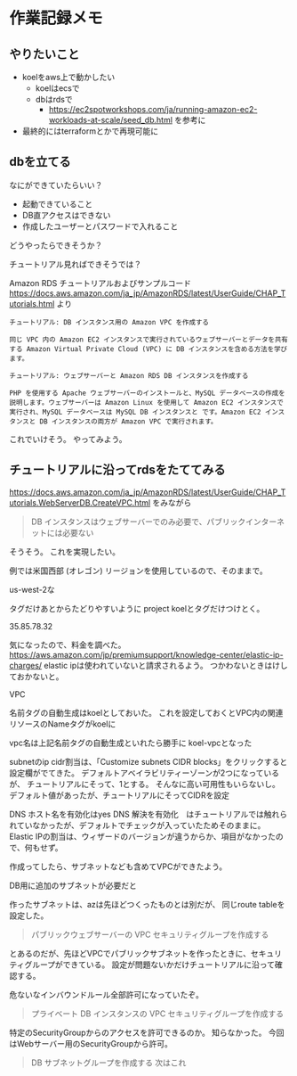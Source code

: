 # 作業記録メモ

## やりたいこと

* koelをaws上で動かしたい
  * koelはecsで
  * dbはrdsで
    * https://ec2spotworkshops.com/ja/running-amazon-ec2-workloads-at-scale/seed_db.html を参考に
* 最終的にはterraformとかで再現可能に

## dbを立てる

なにができていたらいい？

* 起動できていること
* DB直アクセスはできない
* 作成したユーザーとパスワードで入れること

どうやったらできそうか？

チュートリアル見ればできそうでは？

Amazon RDS チュートリアルおよびサンプルコード https://docs.aws.amazon.com/ja_jp/AmazonRDS/latest/UserGuide/CHAP_Tutorials.html より

```
チュートリアル: DB インスタンス用の Amazon VPC を作成する

同じ VPC 内の Amazon EC2 インスタンスで実行されているウェブサーバーとデータを共有する Amazon Virtual Private Cloud (VPC) に DB インスタンスを含める方法を学びます。

チュートリアル: ウェブサーバーと Amazon RDS DB インスタンスを作成する

PHP を使用する Apache ウェブサーバーのインストールと、MySQL データベースの作成を説明します。ウェブサーバーは Amazon Linux を使用して Amazon EC2 インスタンスで実行され、MySQL データベースは MySQL DB インスタンスと です。Amazon EC2 インスタンスと DB インスタンスの両方が Amazon VPC で実行されます。
```

これでいけそう。
やってみよう。

## チュートリアルに沿ってrdsをたててみる

https://docs.aws.amazon.com/ja_jp/AmazonRDS/latest/UserGuide/CHAP_Tutorials.WebServerDB.CreateVPC.html
をみながら

> DB インスタンスはウェブサーバーでのみ必要で、パブリックインターネットには必要ない

そうそう。
これを実現したい。

例では米国西部 (オレゴン) リージョンを使用しているので、そのままで。

us-west-2な

タグだけあとからたどりやすいように project koelとタグだけつけとく。

35.85.78.32

気になったので、料金を調べた。
https://aws.amazon.com/jp/premiumsupport/knowledge-center/elastic-ip-charges/
elastic ipは使われていないと請求されるよう。
つかわないときはけしておかないと。


VPC

名前タグの自動生成はkoelとしておいた。
これを設定しておくとVPC内の関連リソースのNameタグがkoelに

vpc名は上記名前タグの自動生成といれたら勝手に
koel-vpcとなった

subnetのip cidr割当は、「Customize subnets CIDR blocks」をクリックすると設定欄がでてきた。
デフォルトアベイラビリティーゾーンが2つになっているが、
チュートリアルにそって、1とする。
そんなに高い可用性もいらないし。
デフォルト値があったが、チュートリアルにそってCIDRを設定


DNS ホスト名を有効化はyes
DNS 解決を有効化　はチュートリアルでは触れられていなかったが、デフォルトでチェックが入っていたためそのままに。
Elastic IPの割当は、ウィザードのバージョンが違うからか、項目がなかったので、何もせず。

作成ってしたら、サブネットなども含めてVPCができたよう。

DB用に追加のサブネットが必要だと

作ったサブネットは、azは先ほどつくったものとは別だが、
同じroute tableを設定した。

> パブリックウェブサーバーの VPC セキュリティグループを作成する

とあるのだが、先ほどVPCでパブリックサブネットを作ったときに、セキュリティグループができている。
設定が問題ないかだけチュートリアルに沿って確認する。

危ないなインバウンドルール全部許可になっていたぞ。

> プライベート DB インスタンスの VPC セキュリティグループを作成する

特定のSecurityGroupからのアクセスを許可できるのか。
知らなかった。
今回はWebサーバー用のSecurityGroupから許可。

> DB サブネットグループを作成する
次はこれ
